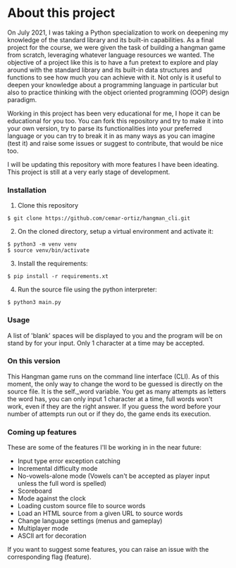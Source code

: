 # About this project

On July 2021, I was taking a Python specialization to work on deepening my knowledge of the standard library and its built-in capabilities. As a final project for the course, we were given the task of building a hangman game from scratch, leveraging whatever language resources we wanted. The objective of a project like this is to have a fun pretext to explore and play around with the standard library and its built-in data structures and functions to see how much you can achieve with it. Not only is it useful to deepen your knowledge about a programming language in particular but also to practice thinking with the object oriented programming (OOP) design paradigm. 

Working in this project has been very educational for me, I hope it can be educational for you too. You can fork this repository and try to make it into your own version, try to parse its functionalities into your preferred language or you can try to break it in as many ways as you can imagine (test it) and raise some issues or suggest to contribute, that would be nice too.

I will be updating this repository with more features I have been ideating. This project is still at a very early stage of development.

### Installation

1. Clone this repository

```
$ git clone https://github.com/cemar-ortiz/hangman_cli.git
```

2. On the cloned directory, setup a virtual environment and activate it:

```
$ python3 -m venv venv
$ source venv/bin/activate
```

3. Install the requirements:

```
$ pip install -r requirements.xt
```

4. Run the source file using the python interpreter:

```
$ python3 main.py
```

### Usage

A list of 'blank' spaces will be displayed to you and the program will be on stand by for your input. Only 1 character at a time may be accepted. 

### On this version

This Hangman game runs on the command line interface (CLI). As of this moment, the only way to change the word to be guessed is directly on the source file. It is the self._word variable. You get as many attempts as letters the word has, you can only input 1 character at a time, full words won't work, even if they are the right answer. If you guess the word before your number of attempts run out or if they do, the game ends its execution.


### Coming up features

These are some of the features I'll be working in in the near future:

- Input type error exception catching
- Incremental difficulty mode
- No-vowels-alone mode (Vowels can't be accepted as player input unless the full word is spelled)
- Scoreboard
- Mode against the clock
- Loading custom source file to source words
- Load an HTML source from a given URL to source words
- Change language settings (menus and gameplay)
- Multiplayer mode
- ASCII art for decoration

If you want to suggest some features, you can raise an issue with the corresponding flag (feature).

  
